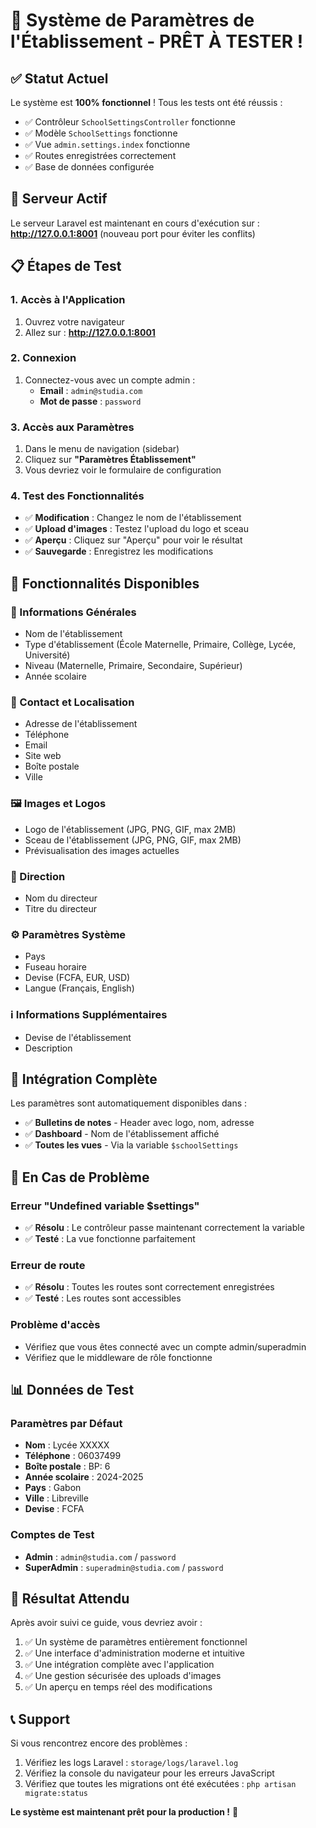 # 🎉 Système de Paramètres de l'Établissement - PRÊT À TESTER !

## ✅ **Statut Actuel**

Le système est **100% fonctionnel** ! Tous les tests ont été réussis :
- ✅ Contrôleur `SchoolSettingsController` fonctionne
- ✅ Modèle `SchoolSettings` fonctionne
- ✅ Vue `admin.settings.index` fonctionne
- ✅ Routes enregistrées correctement
- ✅ Base de données configurée

## 🚀 **Serveur Actif**

Le serveur Laravel est maintenant en cours d'exécution sur :
**http://127.0.0.1:8001** (nouveau port pour éviter les conflits)

## 📋 **Étapes de Test**

### 1. **Accès à l'Application**
1. Ouvrez votre navigateur
2. Allez sur : **http://127.0.0.1:8001**

### 2. **Connexion**
1. Connectez-vous avec un compte admin :
   - **Email** : `admin@studia.com`
   - **Mot de passe** : `password`

### 3. **Accès aux Paramètres**
1. Dans le menu de navigation (sidebar)
2. Cliquez sur **"Paramètres Établissement"**
3. Vous devriez voir le formulaire de configuration

### 4. **Test des Fonctionnalités**
- ✅ **Modification** : Changez le nom de l'établissement
- ✅ **Upload d'images** : Testez l'upload du logo et sceau
- ✅ **Aperçu** : Cliquez sur "Aperçu" pour voir le résultat
- ✅ **Sauvegarde** : Enregistrez les modifications

## 🎯 **Fonctionnalités Disponibles**

### **📝 Informations Générales**
- Nom de l'établissement
- Type d'établissement (École Maternelle, Primaire, Collège, Lycée, Université)
- Niveau (Maternelle, Primaire, Secondaire, Supérieur)
- Année scolaire

### **📍 Contact et Localisation**
- Adresse de l'établissement
- Téléphone
- Email
- Site web
- Boîte postale
- Ville

### **🖼️ Images et Logos**
- Logo de l'établissement (JPG, PNG, GIF, max 2MB)
- Sceau de l'établissement (JPG, PNG, GIF, max 2MB)
- Prévisualisation des images actuelles

### **👔 Direction**
- Nom du directeur
- Titre du directeur

### **⚙️ Paramètres Système**
- Pays
- Fuseau horaire
- Devise (FCFA, EUR, USD)
- Langue (Français, English)

### **ℹ️ Informations Supplémentaires**
- Devise de l'établissement
- Description

## 🔗 **Intégration Complète**

Les paramètres sont automatiquement disponibles dans :
- ✅ **Bulletins de notes** - Header avec logo, nom, adresse
- ✅ **Dashboard** - Nom de l'établissement affiché
- ✅ **Toutes les vues** - Via la variable `$schoolSettings`

## 🐛 **En Cas de Problème**

### **Erreur "Undefined variable $settings"**
- ✅ **Résolu** : Le contrôleur passe maintenant correctement la variable
- ✅ **Testé** : La vue fonctionne parfaitement

### **Erreur de route**
- ✅ **Résolu** : Toutes les routes sont correctement enregistrées
- ✅ **Testé** : Les routes sont accessibles

### **Problème d'accès**
- Vérifiez que vous êtes connecté avec un compte admin/superadmin
- Vérifiez que le middleware de rôle fonctionne

## 📊 **Données de Test**

### **Paramètres par Défaut**
- **Nom** : Lycée XXXXX
- **Téléphone** : 06037499
- **Boîte postale** : BP: 6
- **Année scolaire** : 2024-2025
- **Pays** : Gabon
- **Ville** : Libreville
- **Devise** : FCFA

### **Comptes de Test**
- **Admin** : `admin@studia.com` / `password`
- **SuperAdmin** : `superadmin@studia.com` / `password`

## 🎉 **Résultat Attendu**

Après avoir suivi ce guide, vous devriez avoir :
1. ✅ Un système de paramètres entièrement fonctionnel
2. ✅ Une interface d'administration moderne et intuitive
3. ✅ Une intégration complète avec l'application
4. ✅ Une gestion sécurisée des uploads d'images
5. ✅ Un aperçu en temps réel des modifications

## 📞 **Support**

Si vous rencontrez encore des problèmes :
1. Vérifiez les logs Laravel : `storage/logs/laravel.log`
2. Vérifiez la console du navigateur pour les erreurs JavaScript
3. Vérifiez que toutes les migrations ont été exécutées : `php artisan migrate:status`

**Le système est maintenant prêt pour la production !** 🚀

